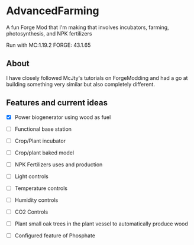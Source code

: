 # AdvancedFarming
A fun Forge Mod that I'm making that involves incubators, farming, photosynthesis, and NPK fertilizers

Run with MC:1.19.2 FORGE: 43.1.65

## About
I have closely followed McJty's tutorials on ForgeModding and had a go at building something very similar but also completely different.

## Features and current ideas
- [x] Power biogenerator using wood as fuel
- [ ] Functional base station
- [ ] Crop/Plant incubator 
- [ ] Crop/plant baked model
- [ ] NPK Fertilizers uses and production
- [ ] Light controls
- [ ] Temperature controls
- [ ] Humidity controls
- [ ] CO2 Controls
- [ ] Plant small oak trees in the plant vessel to automatically produce wood
- [ ] Configured feature of Phosphate 
 
